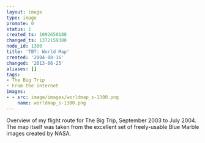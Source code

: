 ```yaml
---
layout: image
type: image
promote: 0
status: 1
created_ts: 1092650188
changed_ts: 1372159380
node_id: 1300
title: 'TBT: World Map'
created: '2004-08-16'
changed: '2013-06-25'
aliases: []
tags:
- The Big Trip
- From the internet
images:
- - src: image/images/worldmap_s-1300.png
    name: worldmap_s-1300.png
---
```

Overview of my flight route for The Big Trip, September 2003 to July 2004.  The map itself was taken from the excellent set of freely-usable Blue Marble images created by NASA.
